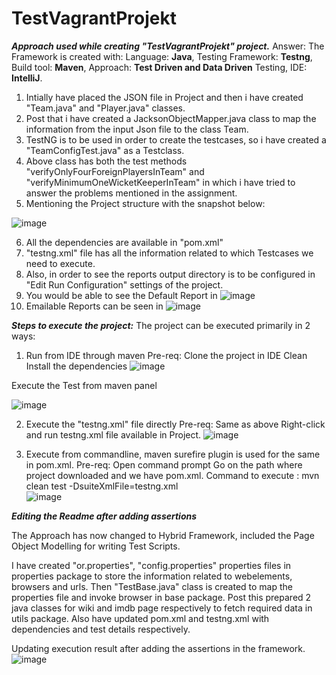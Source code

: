 # TestVagrantProjekt
**_Approach used while creating "TestVagrantProjekt" project._**
Answer: The Framework is created with: 
Language: **Java**,
Testing Framework: **Testng**,
Build tool: **Maven**,
Approach: **Test Driven and Data Driven** Testing,
IDE: **IntelliJ**.

1. Intially have placed the JSON file in Project and then i have created "Team.java" and "Player.java" classes.
2. Post that i have created a JacksonObjectMapper.java  class to map the information from the input Json file to the class Team.
3. TestNG is to be used in order to create the testcases, so i have created a "TeamConfigTest.java" as a Testclass. 
4. Above class has both the test methods "verifyOnlyFourForeignPlayersInTeam" and "verifyMinimumOneWicketKeeperInTeam" in which i have tried to answer the problems mentioned in the assignment.
5. Mentioning the Project structure with the snapshot below:


![image](https://user-images.githubusercontent.com/9412613/220277856-4d9d28e7-dc2f-4ac3-a418-a4eed254cc86.png)

6. All the dependencies are available in "pom.xml"
7. "testng.xml" file has all the information related to which Testcases we need to execute.
8. Also, in order to see the reports output directory is to be configured in "Edit Run Configuration" settings of the project.
9. You would be able to see the Default Report in 
![image](https://user-images.githubusercontent.com/9412613/220282821-a0daf2ab-f8d5-4e12-ba0b-5c40f128ecd4.png)
11. Emailable Reports can be seen in 
![image](https://user-images.githubusercontent.com/9412613/220283027-214d26b5-c353-496b-82db-6db55987d2ab.png)



_**Steps to execute the project:**_
The project can be executed primarily in 2 ways:
1. Run from IDE through maven
Pre-req: 
  Clone the project in IDE
  Clean Install the dependencies
  ![image](https://user-images.githubusercontent.com/9412613/220279369-40790bce-91ef-4b83-85b0-80c5ace7ba83.png)

  Execute the Test from maven panel 

  ![image](https://user-images.githubusercontent.com/9412613/220279528-8f1dbeb8-9516-4a09-9c35-cc5f0c10f155.png)

2. Execute the "testng.xml" file directly
Pre-req: 
  Same as above
Right-click and run testng.xml file available in Project. 
![image](https://user-images.githubusercontent.com/9412613/220280113-0e5601f7-0917-43ff-978f-24add4ee5b0b.png)


3. Execute from commandline, maven surefire plugin is used for the same in pom.xml.
Pre-req:
    Open command prompt
    Go on the path where project downloaded and we have pom.xml.
Command to execute : mvn clean test -DsuiteXmlFile=testng.xml  
![image](https://user-images.githubusercontent.com/9412613/220281684-523f13a0-cca2-43a1-b8f3-2af92dcbb251.png)

***********************Editing the Readme after adding assertions***********************


The Approach has now changed to Hybrid Framework, included the Page Object Modelling for writing Test Scripts.

I have created "or.properties", "config.properties" properties files in properties package to store the information related to webelements, browsers and urls.
Then "TestBase.java" class is created to map the properties file and invoke browser in base package. 
Post this prepared 2 java classes for wiki and imdb page respectively to fetch required data in utils package.
Also have updated pom.xml and testng.xml with dependencies and test details respectively.

Updating execution result after adding the assertions in the framework.
![image](https://user-images.githubusercontent.com/9412613/221128758-c78eab76-5ecc-406a-a7a5-82f612e3cb8f.png)
